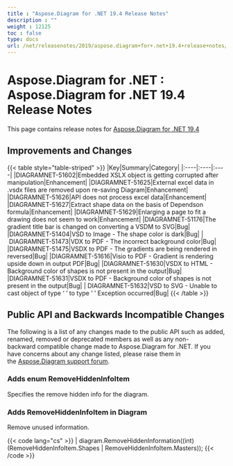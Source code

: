```yaml
---
title : "Aspose.Diagram for .NET 19.4 Release Notes" 
description : "" 
weight : 12125 
toc : false
type: docs
url: /net/releasenotes/2019/aspose.diagram+for+.net+19.4+release+notes/
---
```


# Aspose.Diagram for .NET : Aspose.Diagram for .NET 19.4 Release Notes


This page contains release notes for [Aspose.Diagram for .NET 19.4](https://www.nuget.org/packages/Aspose.Diagram/19.4.0)

## Improvements and Changes

{{< table style="table-striped" >}}
|Key|Summary|Category|
|:----|:----|:----|
|DIAGRAMNET-51602|Embedded XSLX object is getting corrupted after manipulation|Enhancement|
|DIAGRAMNET-51625|External excel data in .vsdx files are removed upon re-saving Diagram|Enhancement|
|DIAGRAMNET-51626|API does not process excel data|Enhancement|
|DIAGRAMNET-51627|Extract shape data on the basis of Dependson formula|Enhancement|
|DIAGRAMNET-51629|Enlarging a page to fit a drawing does not seem to work|Enhancement|
|DIAGRAMNET-51176|The gradient title bar is changed on converting a VSDM to SVG|Bug|
|DIAGRAMNET-51404|VSD to Image - The shape color is dark|Bug|
| DIAGRAMNET-51473|VDX to PDF - The incorrect background color|Bug|
|DIAGRAMNET-51475|VSDX to PDF - The gradients are being rendered in reversed|Bug|
|DIAGRAMNET-51616|Visio to PDF - Gradient is rendering upside down in output PDF|Bug|
|DIAGRAMNET-51630|VSDX to HTML - Background color of shapes is not present in the output|Bug|
|DIAGRAMNET-51631|VSDX to PDF - Background color of shapes is not present in the output|Bug|
| DIAGRAMNET-51632|VSD to SVG - Unable to cast object of type ‘ ’ to type ‘ ’ Exception occurred|Bug|
{{< /table >}}

## Public API and Backwards Incompatible Changes

The following is a list of any changes made to the public API such as added, renamed, removed or deprecated members as well as any non-backward compatible change made to Aspose.Diagram for .NET. If you have concerns about any change listed, please raise them in the [Aspose.Diagram support forum](https://forum.aspose.com/c/diagram).

### Adds enum RemoveHiddenInfoItem

Specifies the remove hidden info for the diagram.

### Adds RemoveHiddenInfoItem in Diagram

Remove unused information.

{{< code lang="cs" >}}
| diagram.RemoveHiddenInformation((int)(RemoveHiddenInfoItem.Shapes | RemoveHiddenInfoItem.Masters));
{{< /code >}}


